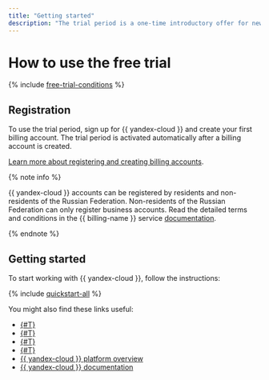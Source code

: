 ```yaml
---
title: "Getting started"
description: "The trial period is a one-time introductory offer for new clients. The trial period is available to you if you have not purchased {{ yandex-cloud }} services or activated the trial period before."
---
```


# How to use the free trial

{% include [free-trial-conditions](../../_includes/free-trial-conditions.md) %}

## Registration

To use the trial period, sign up for {{ yandex-cloud }} and create your first billing account. The trial period is activated automatically after a billing account is created.

[Learn more about registering and creating billing accounts](../../billing/quickstart/index.md).

{% note info %}

{{ yandex-cloud }} accounts can be registered by residents and non-residents of the Russian Federation. Non-residents of the Russian Federation can only register business accounts. Read the detailed terms and conditions in the {{ billing-name }} service [documentation](../../billing/qa/non-resident.md).


{% endnote %}



## Getting started

To start working with {{ yandex-cloud }}, follow the instructions:

{% include [quickstart-all](../../_includes/quickstart-all-no-billing.md) %}

You might also find these links useful:
* [{#T}](limits.md)
* [{#T}](usage-monitor.md)
* [{#T}](trial-ending.md)
* [{#T}](upgrade-to-paid.md)
* [{{ yandex-cloud }} platform overview](../../overview/index.yaml)
* [{{ yandex-cloud }} documentation](/docs)

